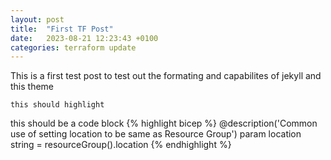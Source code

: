 ```yaml
---
layout: post
title:  "First TF Post"
date:   2023-08-21 12:23:43 +0100
categories: terraform update
---
```

This is a first test post to test out the formating and capabilites of jekyll and this theme

```this should highlight```

this should be a code block
{% highlight bicep %}
@description('Common use of setting location to be same as Resource Group')
param location string = resourceGroup().location
{% endhighlight %}